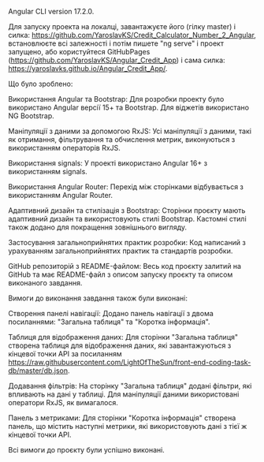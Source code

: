 Angular CLI version 17.2.0.

Для запуску проекта на локалці, завантажуєте його (гілку master) і силка: https://github.com/YaroslavKS/Credit_Calculator_Number_2_Angular, встановлюєте всі залежності і потім пишете "ng serve" і проект запущено, або користуйтеся GitHubPages (https://github.com/YaroslavKS/Angular_Credit_App) і сама силка: https://yaroslavks.github.io/Angular_Credit_App/.

Що було зроблено:

Використання Angular та Bootstrap: Для розробки проекту було використано Angular версії 15+ та Bootstrap. Для віджетів використано NG Bootstrap.

Маніпуляції з даними за допомогою RxJS: Усі маніпуляції з даними, такі як отримання, фільтрування та обчислення метрик, виконуються з використанням операторів RxJS.

Використання signals: У проекті використано Angular 16+ з використанням signals.

Використання Angular Router: Перехід між сторінками відбувається з використанням Angular Router.

Адаптивний дизайн та стилізація з Bootstrap: Сторінки проєкту мають адаптивний дизайн та використовують стилі Bootstrap. Кастомні стилі також додано для покращення зовнішнього вигляду.

Застосування загальноприйнятих практик розробки: Код написаний з урахуванням загальноприйнятих практик та стандартів розробки.

GitHub репозиторій з README-файлом: Весь код проєкту залитий на GitHub та має README-файл з описом запуску проєкту та описом виконаного завдання.

Вимоги до виконання завдання також були виконані:

Створення панелі навігації: Додано панель навігації з двома посиланнями: "Загальна таблиця" та "Коротка інформація".

Таблиця для відображення даних: Для сторінки "Загальна таблиця" створена таблиця для відображення даних, які завантажуються з кінцевої точки API за посиланням https://raw.githubusercontent.com/LightOfTheSun/front-end-coding-task-db/master/db.json.

Додавання фільтрів: На сторінку "Загальна таблиця" додані фільтри, які впливають на дані у таблиці. Для маніпуляції даними використовані оператори RxJS, як вимагалося.

Панель з метриками: Для сторінки "Коротка інформація" створена панель, що містить наступні метрики, які використовують дані з тієї ж кінцевої точки API.

Всі вимоги до проєкту були успішно виконані.
